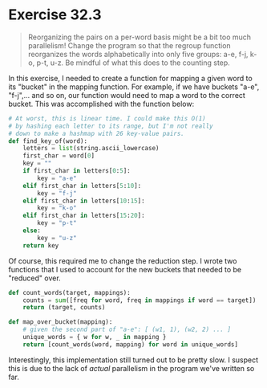# Exercise 32.3

> Reorganizing the pairs on a per-word basis might be a bit too much parallelism! Change the program so that the regroup function reorganizes the words alphabetically into only five groups: a-e, f-j, k-o, p-t, u-z. Be mindful of what this does to the counting step.

In this exercise, I needed to create a function for mapping a given word to its "bucket" in the mapping function.
For example, if we have buckets "a-e", "f-j",... and so on, our function would need to map a word to the correct
bucket. This was accomplished with the function below:

```python
# At worst, this is linear time. I could make this O(1)
# by hashing each letter to its range, but I'm not really
# down to make a hashmap with 26 key-value pairs.
def find_key_of(word):
    letters = list(string.ascii_lowercase)
    first_char = word[0]
    key = ""
    if first_char in letters[0:5]:
        key = "a-e"
    elif first_char in letters[5:10]:
        key = "f-j"
    elif first_char in letters[10:15]:
        key = "k-o"
    elif first_char in letters[15:20]:
        key = "p-t"
    else:
        key = "u-z"
    return key

```

Of course, this required me to change the reduction step. I wrote two functions that I used to account for the
new buckets that needed to be "reduced" over.

```python
def count_words(target, mappings):
    counts = sum([freq for word, freq in mappings if word == target])
    return (target, counts)

def map_over_bucket(mapping):
    # given the second part of "a-e": [ (w1, 1), (w2, 2) ... ]
    unique_words = { w for w, _ in mapping }
    return [count_words(word, mapping) for word in unique_words]
```

Interestingly, this implementation still turned out to be pretty slow. I suspect this is due to the lack of _actual_
parallelism in the program we've written so far. 